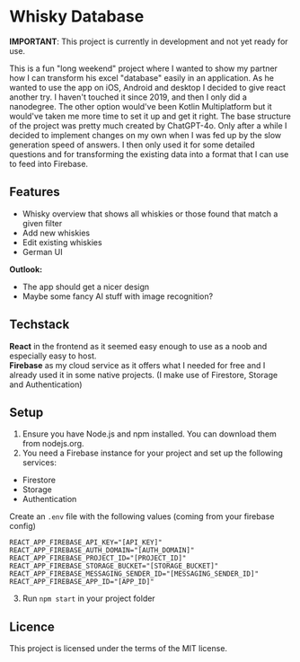 # Whisky Database
**IMPORTANT**: This project is currently in development and not yet ready for use.

This is a fun "long weekend" project where I wanted to show my partner how I can transform his excel "database" easily in an application. 
As he wanted to use the app on iOS, Android and desktop I decided to give react another try. I haven't touched it since 2019, and then I only did a nanodegree. The other option would've been Kotlin Multiplatform but it would've taken me more time to set it up and get it right.
The base structure of the project was pretty much created by ChatGPT-4o. Only after a while I decided to implement changes on my own when I was fed up by the slow generation speed of answers. I then only used it for some detailed questions and for transforming the existing data into a format that I can use to feed into Firebase.

## Features
- Whisky overview that shows all whiskies or those found that match a given filter
- Add new whiskies
- Edit existing whiskies
- German UI

**Outlook:**
- The app should get a nicer design
- Maybe some fancy AI stuff with image recognition?

## Techstack
**React** in the frontend as it seemed easy enough to use as a noob and especially easy to host.  
**Firebase** as my cloud service as it offers what I needed for free and I already used it in some native projects. (I make use of Firestore, Storage and Authentication)

## Setup
1. Ensure you have Node.js and npm installed. You can download them from nodejs.org.
2. You need a Firebase instance for your project and set up the following services:
- Firestore
- Storage
- Authentication

Create an `.env` file with the following values (coming from your firebase config)
```
REACT_APP_FIREBASE_API_KEY="[API_KEY]"
REACT_APP_FIREBASE_AUTH_DOMAIN="[AUTH_DOMAIN]"
REACT_APP_FIREBASE_PROJECT_ID="[PROJECT_ID]"
REACT_APP_FIREBASE_STORAGE_BUCKET="[STORAGE_BUCKET]"
REACT_APP_FIREBASE_MESSAGING_SENDER_ID="[MESSAGING_SENDER_ID]"
REACT_APP_FIREBASE_APP_ID="[APP_ID]"
```
3. Run `npm start` in your project folder

## Licence
This project is licensed under the terms of the MIT license.
